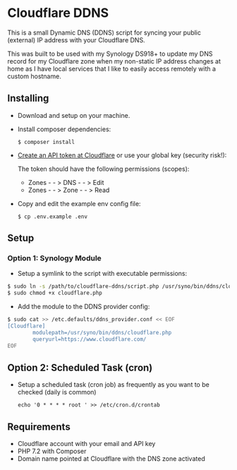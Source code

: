 # Cloudflare DDNS

This is a small Dynamic DNS (DDNS) script for syncing your public (external) IP address with your Cloudflare DNS.

This was built to be used with my Synology DS918+ to update my DNS record for my Cloudflare zone when my non-static IP address changes at home as I have local services that I like to easily access remotely with a custom hostname.

## Installing

* Download and setup on your machine.

* Install composer dependencies:

    `$ composer install`

* [Create an API token at Cloudflare](https://dash.cloudflare.com/profile/api-tokens) or use your global key (security risk!):

    The token should have the following permissions (scopes):
    
    * Zones - - > DNS  - - > Edit
    * Zones - - > Zone - - > Read

* Copy and edit the example env config file:

    `$ cp .env.example .env`

## Setup

### Option 1: Synology Module

* Setup a symlink to the script with executable permissions:

```bash
$ sudo ln -s /path/to/cloudflare-ddns/script.php /usr/syno/bin/ddns/cloudflare.php
$ sudo chmod +x cloudflare.php
```

* Add the module to the DDNS provider config:

```bash
$ sudo cat >> /etc.defaults/ddns_provider.conf << EOF
[Cloudflare]
        modulepath=/usr/syno/bin/ddns/cloudflare.php
        queryurl=https://www.cloudflare.com/
EOF
```

## Option 2: Scheduled Task (cron)

* Setup a scheduled task (cron job) as frequently as you want to be checked (daily is common)

    `echo '0 * * * * root ' >> /etc/cron.d/crontab`

## Requirements

* Cloudflare account with your email and API key
* PHP 7.2 with Composer
* Domain name pointed at Cloudflare with the DNS zone activated

